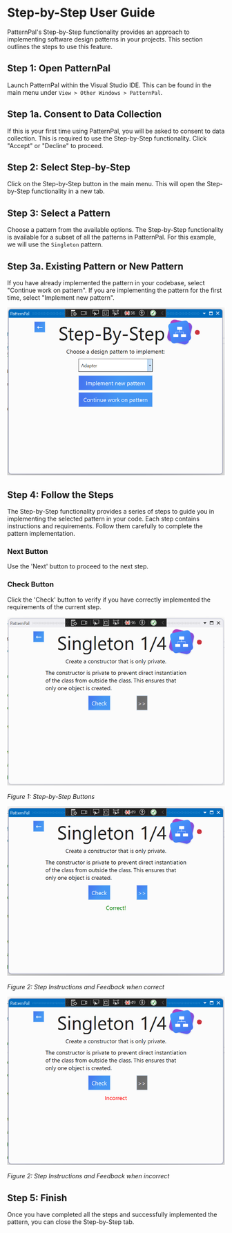 # Step-by-Step User Guide

PatternPal's Step-by-Step functionality provides an approach to implementing software design patterns in your projects. This section outlines the steps to use this feature.

## Step 1: Open PatternPal

Launch PatternPal within the Visual Studio IDE. This can be found in the main menu under `View > Other Windows > PatternPal`.

## Step 1a. Consent to Data Collection

If this is your first time using PatternPal, you will be asked to consent to data collection. This is required to use the Step-by-Step functionality. Click "Accept" or "Decline" to proceed.

## Step 2: Select Step-by-Step

Click on the Step-by-Step button in the main menu. This will open the Step-by-Step functionality in a new tab.

## Step 3: Select a Pattern

Choose a pattern from the available options. The Step-by-Step functionality is available for a subset of all the patterns in PatternPal. For this example, we will use the `Singleton` pattern.

## Step 3a. Existing Pattern or New Pattern

If you have already implemented the pattern in your codebase, select "Continue work on pattern". If you are implementing the pattern for the first time, select "Implement new pattern".

![Select Pattern and existing or new](../images/sbs_menu.png)

## Step 4: Follow the Steps

The Step-by-Step functionality provides a series of steps to guide you in implementing the selected pattern in your code. Each step contains instructions and requirements. Follow them carefully to complete the pattern implementation.

### Next Button

Use the 'Next' button to proceed to the next step.

### Check Button

Click the 'Check' button to verify if you have correctly implemented the requirements of the current step.

![Step-by-Step Buttons](../images/step_screen_regular.png)

*Figure 1: Step-by-Step Buttons*

![Step Instructions](../images/sbs_screen_correct.png)

*Figure 2: Step Instructions and Feedback when correct*

![Step Feedback](../images/sbs_screen_incorrect.png)

*Figure 2: Step Instructions and Feedback when incorrect*

## Step 5: Finish

Once you have completed all the steps and successfully implemented the pattern, you can close the Step-by-Step tab.